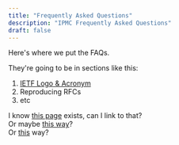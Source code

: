 ```yaml
---
title: "Frequently Asked Questions"
description: "IPMC Frequently Asked Questions"
draft: false
---
```




Here's where we put the FAQs. 

They're going to be in sections like this:

1. [IETF Logo & Acronym](/faq/logofaq)
2. Reproducing RFCs
3. etc


I know [this page](/administration/minutes) exists, can I link to that?  
Or maybe [this way](/administration/minutes.md)?   
Or [this](/content/english/administration/minutes) way?   

